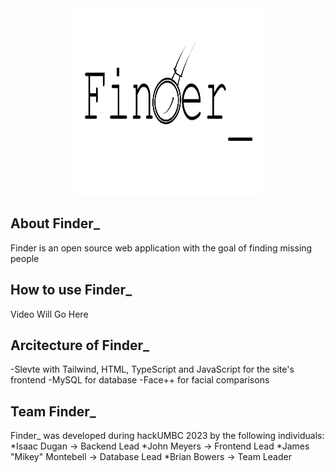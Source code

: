 <div align="center">
<img src="./static/FinderLogo.png" alt="Logo" width="300" height="300">
</div>

## About Finder_

Finder is an open source web application with the goal of finding missing people

## How to use Finder_

Video Will Go Here
<!--div align="center">
<vid src="Mikey'sDemo" alt="Demo" width = "300" height="300">
</div-->

## Arcitecture of Finder_

-Slevte with Tailwind, HTML, TypeScript and JavaScript for the site's frontend
-MySQL for database
-Face++ for facial comparisons

## Team Finder_
Finder_ was developed during hackUMBC 2023 by the following individuals:
*Isaac Dugan -> Backend Lead
*John Meyers -> Frontend Lead
*James "Mikey" Montebell -> Database Lead
*Brian Bowers -> Team Leader